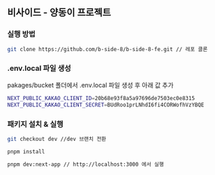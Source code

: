 ## 비사이드 - 양동이 프로젝트

### 실행 방법

```zsh
git clone https://github.com/b-side-8/b-side-8-fe.git // 레포 클론
```

### .env.local 파일 생성

pakages/bucket 폴더에서 .env.local 파일 생성 후 아래 값 추가

```zsh
NEXT_PUBLIC_KAKAO_CLIENT_ID=20b68e93f8a5a97696de7503ec0e8315
NEXT_PUBLIC_KAKAO_CLIENT_SECRET=BUdRoo1prLNhdI6fi4CORWofhVzYBQE
```

### 패키지 설치 & 실행

```zsh
git checkout dev //dev 브랜치 전환

pnpm install

pnpm dev:next-app // http://localhost:3000 에서 실행
```

